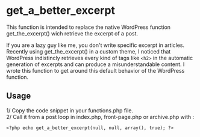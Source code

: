 # get_a_better_excerpt

This function is intended to replace the native WordPress function get_the_excerpt() wich retrieve the excerpt of a post.

If you are a lazy guy like me, you don't write specific excerpt in articles.
Recently using get_the_excerpt() in a custom theme, I noticed that WordPress indistincly retrieves every kind of tags like ```<h2>``` in the automatic generation of excerpts and can produce a misunderstandable content. I wrote this function to get around this default behavior of the WordPress function.

## Usage
1/ Copy the code snippet in your functions.php file.  
2/ Call it from a post loop in index.php, front-page.php or archive.php with :  
```
<?php echo get_a_better_excerpt(null, null, array(), true); ?>
```

